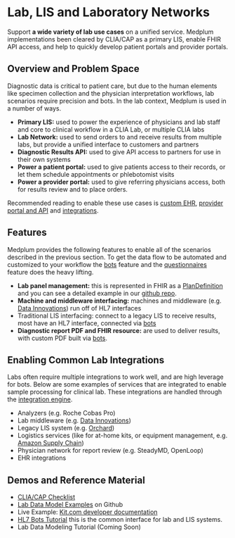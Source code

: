 # Lab, LIS and Laboratory Networks

Support **a wide variety of lab use cases** on a unified service. Medplum implementations been cleared by CLIA/CAP as a primary LIS, enable FHIR API access, and help to quickly develop patient portals and provider portals.

## Overview and Problem Space

Diagnostic data is critical to patient care, but due to the human elements like specimen collection and the physician interpretation workflows, lab scenarios require precision and bots. In the lab context, Medplum is used in a number of ways.

- **Primary LIS:** used to power the experience of physicians and lab staff and core to clinical workflow in a CLIA Lab, or multiple CLIA labs
- **Lab Network:** used to send orders to and receive results from multiple labs, but provide a unified interface to customers and partners
- **Diagnostic Results API:** used to give API access to partners for use in their own systems
- **Power a patient portal:** used to give patients access to their records, or let them schedule appointments or phlebotomist visits
- **Power a provider portal:** used to give referring physicians access, both for results review and to place orders.

Recommended reading to enable these use cases is [custom EHR](../blueprints/custom-ehr), [provider portal and API](../blueprints/provider-portal) and [integrations](../products/integration).

## Features

Medplum provides the following features to enable all of the scenarios described in the previous section. To get the data flow to be automated and customized to your workflow the [bots](../products/bots) feature and the [questionnaires](../products/questionnaires) feature does the heavy lifting.

- **Lab panel management:** this is represented in FHIR as a [PlanDefinition](/docs/api/fhir/resources/plandefinition) and you can see a detailed example in our [github repo](https://github.com/medplum/medplum/blob/main/packages/react/src/stories/covid19.ts).
- **Machine and middleware interfacing:** machines and middleware (e.g. [Data Innovations](https://datainnovations.com/)) run off of HL7 interfaces
- Traditional LIS interfacing: connect to a legacy LIS to receive results, most have an HL7 interface, connected via [bots](https://www.medplum.com/docs/bots/hl7-into-fhir)
- **Diagnostic report PDF and FHIR resource:** are used to deliver results, with custom PDF built via [bots](/docs/bots/creating-a-pdf).

## Enabling Common Lab Integrations

Labs often require multiple integrations to work well, and are high leverage for bots. Below are some examples of services that are integrated to enable sample processing for clinical lab. These integrations are handled through the [integration engine](../products/integration).

- Analyzers (e.g. Roche Cobas Pro)
- Lab middleware (e.g. [Data Innovations](https://datainnovations.com/))
- Legacy LIS system (e.g. [Orchard](https://www.orchardsoft.com/resources/interfaces-system-integration/))
- Logistics services (like for at-home kits, or equipment management, e.g. [Amazon Supply Chain](https://supplychain.amazon.com/))
- Physician network for report review (e.g. SteadyMD, OpenLoop)
- EHR integrations

## Demos and Reference Material

- [CLIA/CAP Checklist](https://www.medplum.com/docs/compliance/clia-cap)
- [Lab Data Model Examples](https://github.com/medplum/medplum/blob/main/packages/react/src/stories/covid19.ts) on Github
- Live Example: [Kit.com developer documentation](https://docs.kit.com/docs/overview)
- [HL7 Bots Tutorial](https://www.medplum.com/docs/tutorials/bots/hl7-into-fhir) this is the common interface for lab and LIS systems.
- Lab Data Modeling Tutorial (Coming Soon)
